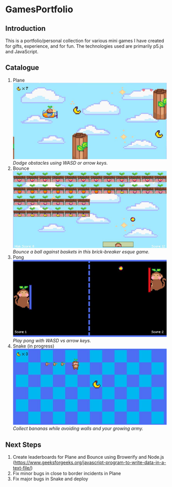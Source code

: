 # GamesPortfolio
## Introduction
This is a portfolio/personal collection for various mini games I have created for gifts, experience, and for fun. The technologies used are primarily p5.js and JavaScript.
## Catalogue
1. Plane  
![Screenshot from Plane](https://github.com/mandyschen/GamesPortfolio/blob/main/screenshots/plane.jpg)   
*Dodge obstacles using WASD or arrow keys.*
2. Bounce  
![Screenshot from Plane](https://github.com/mandyschen/GamesPortfolio/blob/main/screenshots/bounce.jpg)  
*Bounce a ball against baskets in this brick-breaker esque game.*
3. Pong  
![Screenshot from Plane](https://github.com/mandyschen/GamesPortfolio/blob/main/screenshots/pong.jpg)   
*Play pong with WASD vs arrow keys.*
4. Snake (in progress)  
![Screenshot from Plane](https://github.com/mandyschen/GamesPortfolio/blob/main/screenshots/snake.jpg)  
*Collect bananas while avoiding walls and your growing army.*
## Next Steps
1. Create leaderboards for Plane and Bounce using Browerify and Node.js (https://www.geeksforgeeks.org/javascript-program-to-write-data-in-a-text-file/)
2. Fix minor bugs in close to border incidents in Plane
3. Fix major bugs in Snake and deploy

